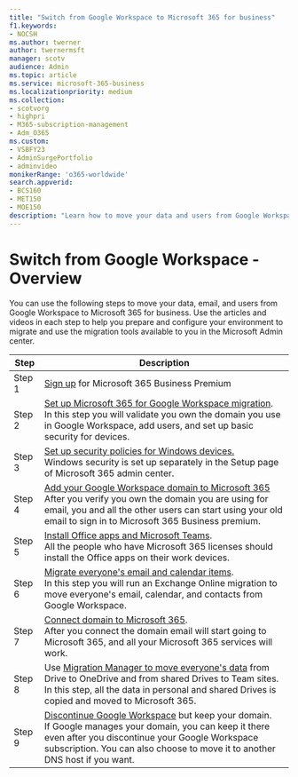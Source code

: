 ```yaml
---
title: "Switch from Google Workspace to Microsoft 365 for business"
f1.keywords:
- NOCSH
ms.author: twerner
author: twernermsft
manager: scotv
audience: Admin
ms.topic: article
ms.service: microsoft-365-business
ms.localizationpriority: medium
ms.collection: 
- scotvorg
- highpri
- M365-subscription-management 
- Adm_O365
ms.custom: 
- VSBFY23
- AdminSurgePortfolio
- adminvideo
monikerRange: 'o365-worldwide'
search.appverid:
- BCS160
- MET150
- MOE150
description: "Learn how to move your data and users from Google Workspace to Microsoft 365 for business."
---
```


# Switch from Google Workspace - Overview

You can use the following steps to move your data, email, and users from Google Workspace to Microsoft 365 for business. Use the articles and videos in each step to help you prepare and configure your environment to migrate and use the migration tools available to you in the Microsoft Admin center.


| Step  |Description  |
|---------|---------|
|Step 1 | [Sign up](../admin-overview/sign-up-for-office-365.md) for Microsoft 365 Business Premium       |
|Step 2 | [Set up Microsoft 365 for Google Workspace migration](set-up-microsoft-365-forgoogle.md). </br> In this step you will validate you own the domain you use in Google Workspace, add users, and set up basic security for devices. |
|Step 3 | [Set up security policies for Windows devices.](../setup/secure-win-10-pcs.md)</br> Windows security is set up separately in the Setup page of Microsoft 365 admin center. |
|Step 4 | [Add your Google Workspace domain to Microsoft 365](add-google-domain.md) </br> After you verify you own the domain you are using for email, you and all the other users can start using your old email to sign in to Microsoft 365 Business premium. |
|Step 5 | [Install Office apps and Microsoft Teams](../setup/install-applications.md).</br> All the people who have Microsoft 365 licenses should install the Office apps on their work devices.|
|Step 6 | [Migrate everyone's email and calendar items](migrate-email.md).</br> In this step you will run an Exchange Online migration to move everyone's email, calendar, and contacts from Google Workspace.  |
|Step 7 | [Connect domain to Microsoft 365](connect-domain-tom365.md). </br> After you connect the domain email will start going to Microsoft 365, and all your Microsoft 365 services will work.|
|Step 8|Use [Migration Manager to move everyone's data](migrate-files-migration-manager.md) from Drive to OneDrive and from shared Drives to Team sites.</br> In this step, all the data in personal and shared Drives is copied and moved to Microsoft 365.|
|Step 9| [Discontinue Google Workspace](cancel-google.md) but keep your domain. </br> If Google manages your domain, you can keep it there even after you discontinue your Google Workspace subscription. You can also choose to move it to another DNS host if you want.|

